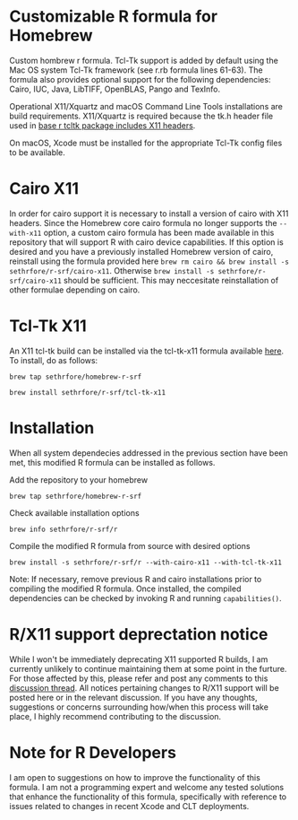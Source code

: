 # Customizable R formula for Homebrew

Custom hombrew r formula. Tcl-Tk support is added by default using the Mac OS system Tcl-Tk framework (see r.rb formula lines 61-63). The formula also provides optional support for the following dependencies: Cairo, IUC, Java, LibTIFF, OpenBLAS, Pango and TexInfo. 

Operational X11/Xquartz and macOS Command Line Tools installations are build requirements. X11/Xquartz is required because the tk.h header file used in [base r tcltk package includes X11 headers](https://cran.r-project.org/doc/manuals/r-release/R-admin.html#Tcl_002fTk). 

On macOS, Xcode must be installed for the appropriate Tcl-Tk config files to be available. 

# Cairo X11
In order for cairo support it is necessary to install a version of cairo with X11 headers. Since the Homebrew core cairo formula no longer supports the `--with-x11` option, a custom cairo formula has been made available in this repository that will support R with cairo device capabilities. If this option is desired and you have a previously installed Homebrew version of cairo, reinstall  using the formula provided here `brew rm cairo && brew install -s sethrfore/r-srf/cairo-x11`. Otherwise `brew install -s sethrfore/r-srf/cairo-x11` should be sufficient. This may neccesitate reinstallation of other formulae depending on cairo. 

# Tcl-Tk X11
An X11 tcl-tk build can be installed via the tcl-tk-x11 formula available [here](https://github.com/sethrfore/homebrew-extras). To install, do as follows:

`brew tap sethrfore/homebrew-r-srf`

`brew install sethrfore/r-srf/tcl-tk-x11`

# Installation

When all system dependecies addressed in the previous section have been met, this modified R formula can be installed as follows.

Add the repository to your homebrew

`brew tap sethrfore/homebrew-r-srf`

Check available installation options

`brew info sethrfore/r-srf/r`

Compile the modified R formula from source with desired options

`brew install -s sethrfore/r-srf/r --with-cairo-x11 --with-tcl-tk-x11`

Note: If necessary, remove previous R and cairo installations prior to compiling the modified R formula. Once installed, the compiled dependencies can be checked by invoking R and running `capabilities()`.

# R/X11 support deprectation notice

While I won't be immediately deprecating X11 supported R builds, I am currently unlikely to continue maintaining them at some point in the furture. For those affected by this, please refer and post any comments to this [discussion thread](https://github.com/sethrfore/homebrew-r-srf/discussions/40). All notices pertaining changes to R/X11 support will be posted here or in the relevant discussion. If you have any thoughts, suggestions or concerns surrounding how/when this process will take place, I highly recommend contributing to the discussion. 

# Note for R Developers

I am open to suggestions on how to improve the functionality of this formula. I am not a programming expert and welcome any tested solutions that enhance the functionality of this formula, specifically with reference to issues related to changes in recent Xcode and CLT deployments.
